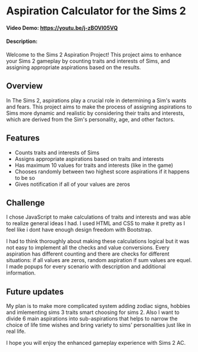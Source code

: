 # Aspiration Calculator for the Sims 2
#### Video Demo: https://youtu.be/j-zBOVl05VQ
#### Description:
Welcome to the Sims 2 Aspiration Project! This project aims to enhance your Sims 2 gameplay by counting traits and interests of Sims, and assigning appropriate aspirations based on the results.

## Overview
In The Sims 2, aspirations play a crucial role in determining a Sim's wants and fears. This project aims to make the process of assigning aspirations to Sims more dynamic and realistic by considering their traits and interests, which are derived from the Sim's personality, age, and other factors.

## Features
- Counts traits and interests of Sims
- Assigns appropriate aspirations based on traits and interests
- Has maximum 10 values for traits and interests (like in the game)
- Chooses randomly between two highest score aspirations if it happens to be so
- Gives notification if all of your values are zeros

## Challenge
I chose JavaScript to make calculations of traits and interests and was able to realize general ideas I had. I used HTML and CSS to make it pretty as I feel like i dont have enough design freedom with Bootstrap.

I had to think thoroughly about making these calculations logical but it was not easy to implement all the checks and value conversions. Every aspiration has different counting and there are checks for different situations: if all values are zeros, random aspiration if sum values are equel. I made popups for every scenario with description and additional information.

## Future updates
My plan is to make more complicated system adding zodiac signs, hobbies and imlementing sims 3 traits smart choosing for sims 2.
Also I want to divide 6 main aspirations into sub-aspirations that helps to narrow the choice of life time wishes and bring variety to sims' personalities just like in real life.

I hope you will enjoy the enhanced gameplay experience with Sims 2 AC.